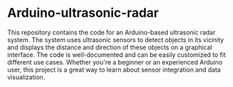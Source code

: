 # Arduino-ultrasonic-radar
This repository contains the code for an Arduino-based ultrasonic radar system.
The system uses ultrasonic sensors to detect objects in its vicinity and displays the distance and direction of these objects on a graphical interface.
The code is well-documented and can be easily customized to fit different use cases. 
Whether you're a beginner or an experienced Arduino user, this project is a great way to learn about sensor integration and data visualization.
